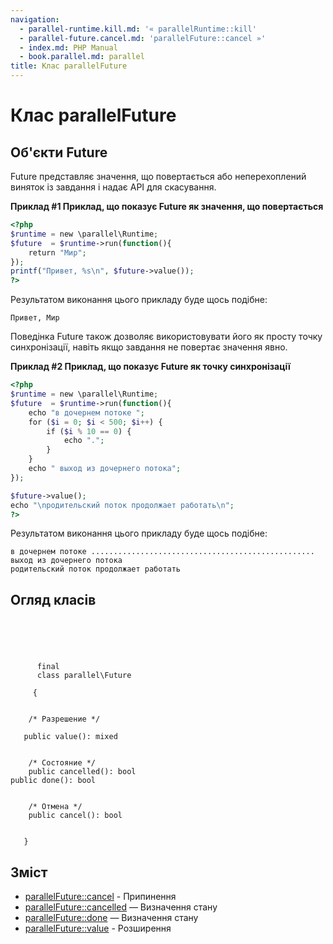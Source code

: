 ```yaml
---
navigation:
  - parallel-runtime.kill.md: '« parallelRuntime::kill'
  - parallel-future.cancel.md: 'parallelFuture::cancel »'
  - index.md: PHP Manual
  - book.parallel.md: parallel
title: Клас parallelFuture
---
```

# Клас parallelFuture

## Об'єкти Future

Future представляє значення, що повертається або неперехоплений виняток із завдання і надає API для скасування.

**Приклад #1 Приклад, що показує Future як значення, що повертається**

```php
<?php
$runtime = new \parallel\Runtime;
$future  = $runtime->run(function(){
    return "Мир";
});
printf("Привет, %s\n", $future->value());
?>
```

Результатом виконання цього прикладу буде щось подібне:

```
Привет, Мир
```

Поведінка Future також дозволяє використовувати його як просту точку синхронізації, навіть якщо завдання не повертає значення явно.

**Приклад #2 Приклад, що показує Future як точку синхронізації**

```php
<?php
$runtime = new \parallel\Runtime;
$future  = $runtime->run(function(){
    echo "в дочернем потоке ";
    for ($i = 0; $i < 500; $i++) {
        if ($i % 10 == 0) {
            echo ".";
        }
    }
    echo " выход из дочернего потока";
});

$future->value();
echo "\nродительский поток продолжает работать\n";
?>
```

Результатом виконання цього прикладу буде щось подібне:

```
в дочернем потоке .................................................. выход из дочернего потока
родительский поток продолжает работать
```

## Огляд класів

```classsynopsis



    
     
      final
      class parallel\Future
     
     {


    /* Разрешение */
    
   public value(): mixed


    /* Состояние */
    public cancelled(): bool
public done(): bool


    /* Отмена */
    public cancel(): bool


   }
```

## Зміст

-   [parallelFuture::cancel](parallel-future.cancel.md) - Припинення
-   [parallelFuture::cancelled](parallel-future.cancelled.md) — Визначення стану
-   [parallelFuture::done](parallel-future.done.md) — Визначення стану
-   [parallelFuture::value](parallel-future.value.md) - Розширення
